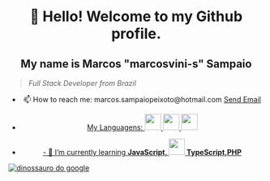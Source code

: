 <h1 align="center">👋 Hello! Welcome to my Github profile.</h1>
<h2 align="center">My name is Marcos "marcosvini-s" Sampaio</h2>
<blockquote><i>Full Stack Developer from Brazil</i> </blockquote>
<ul align="center">
  <li>
    <p>📫 How to reach me: marcos.sampaiopeixoto@hotmail.com <a href="mailto:marcos.sampaiopeixoto@hotmail.com">Send Email</p>
  </li>
  <li>
    <p>My Languagens: 
            <img width="32px" src="https://cdn.jsdelivr.net/gh/devicons/devicon@latest/icons/javascript/javascript-plain.svg" /> 
            <img width="32px" src="https://cdn.jsdelivr.net/gh/devicons/devicon@latest/icons/html5/html5-original.svg" />  
            <img width="32px" src="https://cdn.jsdelivr.net/gh/devicons/devicon@latest/icons/css3/css3-original.svg" />
    </p>
  </li>
  <li>
    <p>- 🌱 I’m currently learning <b>JavaScript,
            <img width="32px" src="https://cdn.jsdelivr.net/gh/devicons/devicon@latest/icons/react/react-original.svg" />
          TypeScript,PHP</b> </p>
  </li>
</ul>

  
  
  <p >
  <img alt="dinossauro do google" src="https://raw.githubusercontent.com/saadeghi/saadeghi/refs/heads/master/dino.gif">
</p>

  <!--
**marcosvini-s/marcosvini-s** is a ✨ _special_ ✨ repository because its `README.md` (this file) appears on your GitHub profile.

Here are some ideas to get you started:

- 🔭 I’m currently working on ...
- 🌱 I’m currently learning ...
- 👯 I’m looking to collaborate on ...
- 🤔 I’m looking for help with ...
- 💬 Ask me about ...
- 📫 How to reach me: ...
- 😄 Pronouns: ...
- ⚡ Fun fact: ...
-->
